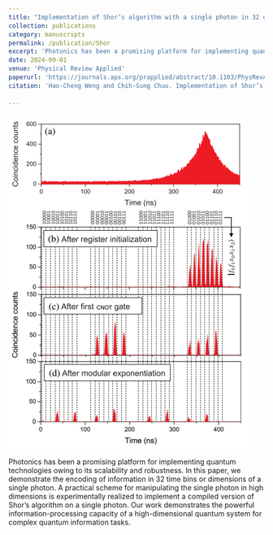 ```yaml
---
title: "Implementation of Shor’s algorithm with a single photon in 32 dimensions"
collection: publications
category: manuscripts
permalink: /publication/Shor
excerpt: 'Photonics has been a promising platform for implementing quantum technologies owing to its scalability and robustness. In this paper, we demonstrate the encoding of information in 32 time bins or dimensions of a single photon. A practical scheme for manipulating the single photon in high dimensions is experimentally realized to implement a compiled version of Shor’s algorithm on a single photon. Our work demonstrates the powerful information-processing capacity of a high-dimensional quantum system for complex quantum information tasks.'
date: 2024-09-01
venue: 'Physical Review Applied'
paperurl: 'https://journals.aps.org/prapplied/abstract/10.1103/PhysRevApplied.22.034003, https://www.taipeitimes.com/News/front/archives/2024/10/17/2003825430'
citation: 'Hao-Cheng Weng and Chih-Sung Chuu. Implementation of Shor’s algorithm with a single photon in 32 dimensions. Physical Review Applied 22.3 (2024): 034003.'

---
```

![Profile Picture](/images/Shor.png)

Photonics has been a promising platform for implementing quantum technologies owing to its scalability and robustness. In this paper, we demonstrate the encoding of information in 32 time bins or dimensions of a single photon. A practical scheme for manipulating the single photon in high dimensions is experimentally realized to implement a compiled version of Shor’s algorithm on a single photon. Our work demonstrates the powerful information-processing capacity of a high-dimensional quantum system for complex quantum information tasks.
